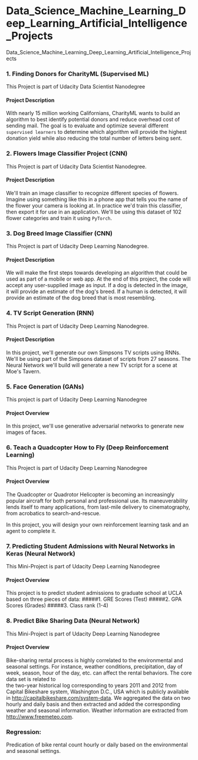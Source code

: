 # Data_Science_Machine_Learning_Deep_Learning_Artificial_Intelligence_Projects
Data_Science_Machine_Learning_Deep_Learning_Artificial_Intelligence_Projects


### 1. Finding Donors for CharityML (Supervised ML)
  This Project is part of Udacity Data Scientist Nanodegree
 #### Project Description
  With nearly 15 million working Californians, CharityML wants to build an algorithm to best identify potential donors and reduce overhead  cost of sending mail. The goal is to evaluate and optimize several different `supervised learners` to determine which algorithm will provide the highest donation yield while also reducing the total number of letters being sent.

### 2. Flowers Image Classifier Project (CNN)
  This Project is part of Udacity Data Scientist Nanodegree.
#### Project Description
  We'll train an image classifier to recognize different species of flowers. Imagine using something like this in a phone app that tells you the name of the flower your camera is looking at. In practice we'd train this classifier, then export it for use in an application. We'll be using this dataset of 102 flower categories and train it using `PyTorch`.

### 3. Dog Breed Image Classifier (CNN)
 This Project is part of Udacity Deep Learning Nanodegree.
#### Project Description
  We will make the first steps towards developing an algorithm that could be used as part of a mobile or web app. At the end of this project, the code will accept any user-supplied image as input. If a dog is detected in the image, it will provide an estimate of the dog's breed. If a human is detected, it will provide an estimate of the dog breed that is most resembling.

### 4. TV Script Generation (RNN)
This Project is part of Udacity Deep Learning Nanodegree.
#### Project Description
In this project, we'll generate our own Simpsons TV scripts using RNNs. We'll be using part of the Simpsons dataset of scripts from 27 seasons. The Neural Network we'll build will generate a new TV script for a scene at Moe's Tavern.

### 5. Face Generation (GANs)
This project is part of Udacity Deep Learning Nanodegree
#### Project Overview
In this project, we'll use generative adversarial networks to generate new images of faces.

### 6. Teach a Quadcopter How to Fly (Deep Reinforcement Learning)
This Project is part of Udacity Deep Learning Nanodegree
#### Project Overview
The Quadcopter or Quadrotor Helicopter is becoming an increasingly popular aircraft for both personal and professional use. Its maneuverability lends itself to many applications, from last-mile delivery to cinematography, from acrobatics to search-and-rescue.

In this project, you will design your own reinforcement learning task and an agent to complete it. 

### 7. Predicting Student Admissions with Neural Networks in Keras (Neural Network)
This Mini-Project is part of Udacity Deep Learning Nanodegree
#### Project Overview
This project is to predict student admissions to graduate school at UCLA based on three pieces of data:
#####1. GRE Scores (Test)
#####2. GPA Scores (Grades)
#####3. Class rank (1-4)

### 8. Predict Bike Sharing Data (Neural Network)
This Mini-Project is part of Udacity Deep Learning Nanodegree
#### Project Overview
Bike-sharing rental process is highly correlated to the environmental and seasonal settings. For instance, weather conditions,
precipitation, day of week, season, hour of the day, etc. can affect the rental behaviors. The core data set is related to  
the two-year historical log corresponding to years 2011 and 2012 from Capital Bikeshare system, Washington D.C., USA which is 
publicly available in http://capitalbikeshare.com/system-data. We aggregated the data on two hourly and daily basis and then 
extracted and added the corresponding weather and seasonal information. Weather information are extracted from http://www.freemeteo.com. 

### Regression: 
Predication of bike rental count hourly or daily based on the environmental and seasonal settings.
